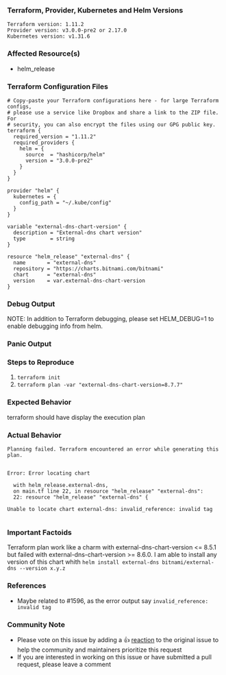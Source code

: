 ### Terraform, Provider, Kubernetes and Helm Versions
<!--Run `terraform -v` to show the version. If you are not running the latest version of Terraform, please upgrade because your issue may have already been fixed.
Please note that this provider only supports Helm 3.-->

```
Terraform version: 1.11.2
Provider version: v3.0.0-pre2 or 2.17.0
Kubernetes version: v1.31.6
```

### Affected Resource(s)
<!--Please list the resources as a list, for example:-->
- helm_release

<!--If this issue appears to affect multiple resources, it may be an issue with Terraform's core, so please mention this.-->

### Terraform Configuration Files
```hcl
# Copy-paste your Terraform configurations here - for large Terraform configs,
# please use a service like Dropbox and share a link to the ZIP file. For
# security, you can also encrypt the files using our GPG public key.
terraform {
  required_version = "1.11.2"
  required_providers {
    helm = {
      source  = "hashicorp/helm"
      version = "3.0.0-pre2"
    }
  }
}

provider "helm" {
  kubernetes = {
    config_path = "~/.kube/config"
  }
}

variable "external-dns-chart-version" {
  description = "External-dns chart version"
  type        = string
}

resource "helm_release" "external-dns" {
  name       = "external-dns"
  repository = "https://charts.bitnami.com/bitnami"
  chart      = "external-dns"
  version    = var.external-dns-chart-version
}
```

### Debug Output
<!--Please provider a link to a GitHub Gist containing the complete debug output: https://www.terraform.io/docs/internals/debugging.html. Please do NOT paste the debug output in the issue; just paste a link to the Gist. -->

NOTE: In addition to Terraform debugging, please set HELM_DEBUG=1 to enable debugging info from helm.

### Panic Output
<!--If Terraform produced a panic, please provide a link to a GitHub Gist containing the output of the `crash.log`.-->

### Steps to Reproduce
<!--Please list the steps required to reproduce the issue, for example:-->
1. `terraform init`
2. `terraform plan -var "external-dns-chart-version=8.7.7"`

### Expected Behavior
<!--What should have happened?-->
terraform should have display the execution plan

### Actual Behavior
<!--What actually happened?-->
```
Planning failed. Terraform encountered an error while generating this plan.


Error: Error locating chart

  with helm_release.external-dns,
  on main.tf line 22, in resource "helm_release" "external-dns":
  22: resource "helm_release" "external-dns" {

Unable to locate chart external-dns: invalid_reference: invalid tag
```
```
```

### Important Factoids
<!--Are there anything atypical about your accounts that we should know? For example: Running in EC2 Classic? Custom version of OpenStack? Tight ACLs?-->
Terraform plan work like a charm with external-dns-chart-version <= 8.5.1 but failed with external-dns-chart-version >= 8.6.0.
I am able to install any version of this chart whith `helm install external-dns bitnami/external-dns --version x.y.z`

### References
<!--Are there any other GitHub issues (open or closed) or Pull Requests that should be linked here? For example:-->
- Maybe related to #1596, as the error output say `invalid_reference: invalid tag`


### Community Note
<!--- Please keep this note for the community --->
* Please vote on this issue by adding a 👍 [reaction](https://blog.github.com/2016-03-10-add-reactions-to-pull-requests-issues-and-comments/) to the original issue to help the community and maintainers prioritize this request
* If you are interested in working on this issue or have submitted a pull request, please leave a comment

